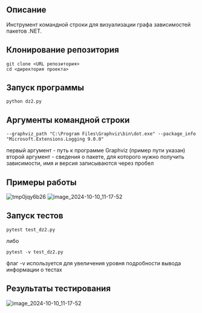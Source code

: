 ## Описание
Инструмент командной строки для визуализации графа зависимостей пакетов .NET.

## Клонирование репозитория
```
git clone <URL репозитория>
cd <директория проекта>
```

## Запуск программы
```
python dz2.py
```

## Аргументы командной строки 
```
--graphviz_path "C:\Program Files\Graphviz\bin\dot.exe" --package_info "Microsoft.Extensions.Logging 9.0.0"
```
первый аргумент - путь к программе Graphviz (пример пути указан)
второй аргумент - сведения о пакете, для которого нужно получить зависимости, имя и версия записываются через пробел

## Примеры работы
![tmp0jqy6b26](https://github.com/user-attachments/assets/b601ee42-2537-4695-a02a-90a67146836c)
![image_2024-10-10_11-17-52](https://github.com/user-attachments/assets/136905d4-8b8e-403b-bb12-9234b6ad1d3b)

## Запуск тестов 
```
pytest test_dz2.py
```
либо
```
pytest -v test_dz2.py
```
флаг -v используется для увеличения уровня подробности вывода информации о тестах

## Результаты тестирования
![image_2024-10-10_11-17-52](https://github.com/user-attachments/assets/86598338-23ad-4536-bb97-627f156b5896)
